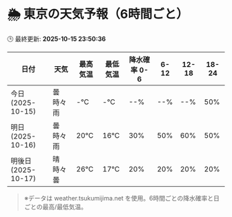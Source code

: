 # 🌦️ 東京の天気予報（6時間ごと）

🕒 最終更新: **2025-10-15 23:50:36**

| 日付 | 天気 | 最高気温 | 最低気温 | 降水確率 0-6 | 6-12 | 12-18 | 18-24 |
|------|------|----------|----------|------------|------|------|------|
| 今日 (2025-10-15) | 曇時々雨 | -℃ | -℃ | --% | --% | --% | 50% |
| 明日 (2025-10-16) | 曇時々雨 | 20℃ | 16℃ | 30% | 50% | 60% | 50% |
| 明後日 (2025-10-17) | 晴時々曇 | 26℃ | 17℃ | 20% | 20% | 20% | 20% |

> ※データは weather.tsukumijima.net を使用。6時間ごとの降水確率と日ごとの最高/最低気温。